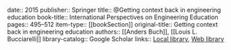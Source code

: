 date:: 2015
publisher:: Springer
title:: @Getting context back in engineering education
book-title:: International Perspectives on Engineering Education
pages:: 495–512
item-type:: [[bookSection]]
original-title:: Getting context back in engineering education
authors:: [[Anders Buch]], [[Louis L. Bucciarelli]]
library-catalog:: Google Scholar
links:: [Local library](zotero://select/library/items/V7H62PCM), [Web library](https://www.zotero.org/users/6520516/items/V7H62PCM)
